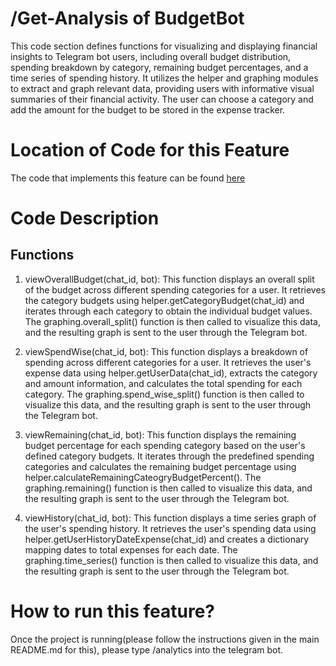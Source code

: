 # /Get-Analysis of BudgetBot
This code section defines functions for visualizing and displaying financial insights to Telegram bot users, including overall budget distribution, 
spending breakdown by category, remaining budget percentages, and a time series of spending history. It utilizes the helper and graphing modules 
to extract and graph relevant data, providing users with informative visual summaries of their financial activity.
The user can choose a category and add the amount for the budget to be stored in the expense tracker.

# Location of Code for this Feature
The code that implements this feature can be found [here](https://github.com/deepr41/budget_bot/tree/main/code)

# Code Description
## Functions

1. viewOverallBudget(chat_id, bot):
   This function displays an overall split of the budget
    across different spending categories for a user. It retrieves the category budgets using
    helper.getCategoryBudget(chat_id) and iterates through each category to obtain the individual
    budget values. The graphing.overall_split() function is then called to visualize this data,
    and the resulting graph is sent to the user through the Telegram bot.
   
2.  viewSpendWise(chat_id, bot): This function displays a breakdown of spending across different categories
    for a user. It retrieves the user's expense data using helper.getUserData(chat_id), extracts the category
    and amount information, and calculates the total spending for each category. The graphing.spend_wise_split()
    function is then called to visualize this data, and the resulting graph is sent to the user through the Telegram bot.

3. viewRemaining(chat_id, bot): This function displays the remaining budget percentage for each spending
    category based on the user's defined category budgets. It iterates through the predefined spending
    categories and calculates the remaining budget percentage using helper.calculateRemainingCateogryBudgetPercent().
    The graphing.remaining() function is then called to visualize this data, and the resulting graph is sent
    to the user through the Telegram bot.
   
5. viewHistory(chat_id, bot): This function displays a time series graph of the user's spending history.
    It retrieves the user's spending data using helper.getUserHistoryDateExpense(chat_id) and creates a
    dictionary mapping dates to total expenses for each date. The graphing.time_series() function is then
    called to visualize this data, and the resulting graph is sent to the user through the Telegram bot. 

# How to run this feature?
Once the project is running(please follow the instructions given in the main README.md for this), please type /analytics into the telegram bot.
